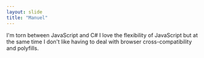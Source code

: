 ```yaml
---
layout: slide
title: "Manuel"
---
```


I'm torn between JavaScript and C#
I love the flexibility of JavaScript but at the same time I don't like having to deal with browser cross-compatibility and polyfills.
